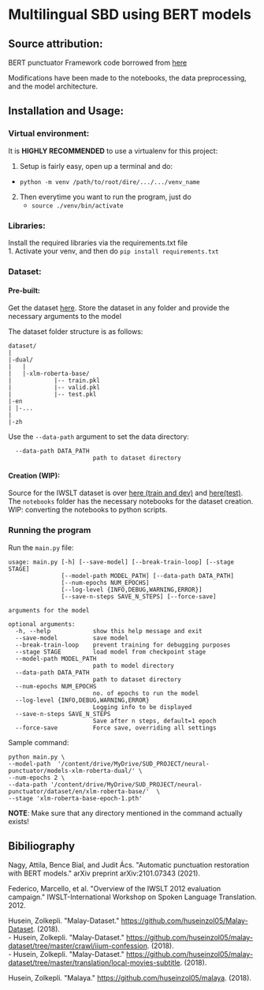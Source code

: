 # Multilingual SBD using BERT models

## Source attribution: ##

BERT punctuator Framework code borrowed from [here](https://github.com/attilanagy234/neural-punctuator/)  

Modifications have been made to the notebooks, the data preprocessing, and the model architecture.  

## Installation and Usage: ##
### Virtual environment:  
It is **HIGHLY RECOMMENDED** to use a virtualenv for this project:    
1. Setup is fairly easy, open up a terminal and do:  
  - `python -m venv /path/to/root/dire/.../.../venv_name`    
2. Then everytime you want to run the program, just do  
	- `source ./venv/bin/activate`

### Libraries:  	
Install the required libraries via the requirements.txt file  
	1. Activate your venv, and then do `pip install requirements.txt`  

### Dataset: ##

#### Pre-built:  

Get the dataset [here](https://drive.google.com/drive/folders/10NcydjpBwjIOHrm0g87LYS7Ebs8xPPP4?usp=sharing). Store the dataset in any folder and provide the necessary arguments to the model  

The dataset folder structure is as follows:  

```
dataset/
|
|-dual/
|   |
|   |-xlm-roberta-base/
|            |-- train.pkl
|            |-- valid.pkl
|            |-- test.pkl
|-en
| |-...
|
|-zh
```
Use the `--data-path` argument to set the data directory:  
```
  --data-path DATA_PATH
                        path to dataset directory
```

#### Creation (WIP): 
Source for the IWSLT dataset is over [here (train and dev)](https://wit3.fbk.eu/2012-03) and [here(test)](https://wit3.fbk.eu/2012-03-b). 
The `notebooks` folder has the necessary notebooks for the dataset creation.   
WIP: converting the notebooks to python scripts.

### Running the program

Run the `main.py` file:

```  
usage: main.py [-h] [--save-model] [--break-train-loop] [--stage STAGE]
               [--model-path MODEL_PATH] [--data-path DATA_PATH]
               [--num-epochs NUM_EPOCHS]
               [--log-level {INFO,DEBUG,WARNING,ERROR}]
               [--save-n-steps SAVE_N_STEPS] [--force-save]

arguments for the model

optional arguments:
  -h, --help            show this help message and exit
  --save-model          save model
  --break-train-loop    prevent training for debugging purposes
  --stage STAGE         load model from checkpoint stage
  --model-path MODEL_PATH
                        path to model directory
  --data-path DATA_PATH
                        path to dataset directory
  --num-epochs NUM_EPOCHS
                        no. of epochs to run the model
  --log-level {INFO,DEBUG,WARNING,ERROR}
                        Logging info to be displayed
  --save-n-steps SAVE_N_STEPS
                        Save after n steps, default=1 epoch
  --force-save          Force save, overriding all settings
```

Sample command:

```
python main.py \
--model-path  '/content/drive/MyDrive/SUD_PROJECT/neural-punctuator/models-xlm-roberta-dual/' \
--num-epochs 2 \
--data-path '/content/drive/MyDrive/SUD_PROJECT/neural-punctuator/dataset/en/xlm-roberta-base/'  \
--stage 'xlm-roberta-base-epoch-1.pth'
```

**NOTE**: Make sure that any directory mentioned in the command actually exists!  


## Bibiliography  

Nagy, Attila, Bence Bial, and Judit Ács. "Automatic punctuation restoration with BERT models." arXiv preprint arXiv:2101.07343 (2021).

Federico, Marcello, et al. "Overview of the IWSLT 2012 evaluation campaign." IWSLT-International Workshop on Spoken Language Translation. 2012.

Husein, Zolkepli. "Malay-Dataset." https://github.com/huseinzol05/Malay-Dataset. (2018).   
    - Husein, Zolkepli. "Malay-Dataset." https://github.com/huseinzol05/malay-dataset/tree/master/crawl/iium-confession. (2018).  
    - Husein, Zolkepli. "Malay-Dataset." https://github.com/huseinzol05/malay-dataset/tree/master/translation/local-movies-subtitle. (2018).  

Husein, Zolkepli. "Malaya." https://github.com/huseinzol05/malaya. (2018).  
